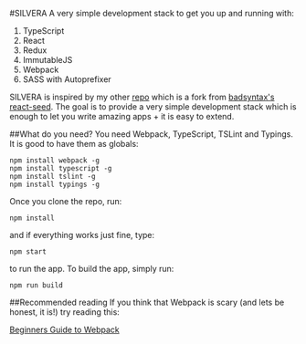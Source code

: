 #SILVERA
A very simple development stack to get you up and running with:

1. TypeScript
2. React
3. Redux
4. ImmutableJS
5. Webpack
6. SASS with Autoprefixer

SILVERA is inspired by my other [repo](https://github.com/RassaLibre/react-seed) which is a fork from [badsyntax's](https://github.com/badsyntax) [react-seed](https://github.com/badsyntax/react-seed). The goal is to provide a very simple development stack which is enough to let you write amazing apps + it is easy to extend.

##What do you need?
You need Webpack, TypeScript, TSLint and Typings. It is good to have them as globals:  

	npm install webpack -g
	npm install typescript -g
	npm install tslint -g
	npm install typings -g
	
Once you clone the repo, run:

	npm install
	
and if everything works just fine, type:

	npm start
	
to run the app. To build the app, simply run:

	npm run build
	

##Recommended reading
If you think that Webpack is scary (and lets be honest, it is!) try reading this:

[Beginners Guide to Webpack](https://medium.com/@dabit3/beginner-s-guide-to-webpack-b1f1a3638460#.7nmamgvac)
